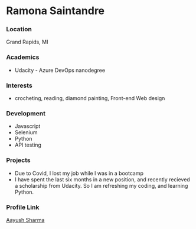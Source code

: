 # Ramona Saintandre

### Location

Grand Rapids, MI

### Academics

- Udacity - Azure DevOps nanodegree

### Interests

- crocheting, reading, diamond painting, Front-end Web design 

### Development

- Javascript
- Selenium
- Python
- API testing

### Projects

- Due to Covid, I lost my job while I was in a bootcamp 
- I have spent the last six months in a new position, and recently     recieved a scholarship from Udacity. 
So I am refreshing my coding, and learning Python. 

### Profile Link

[Aayush Sharma](https://github.com/Ramona-Saintandre)